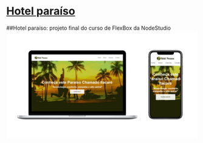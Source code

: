# [Hotel paraíso](jonebulande.github.io/)
##Hotel paraíso: projeto final do curso de FlexBox da NodeStudio
![Hotel paraíso](https://github.com/JoneBulande/HotelParaiso/blob/master/img/hotelparaiso-mockup.jpg)
